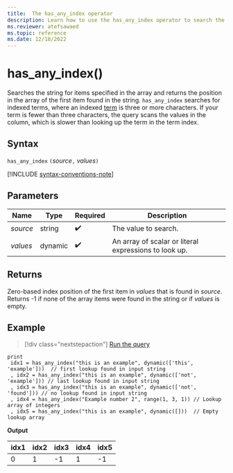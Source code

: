 ```yaml
---
title:  The has_any_index operator
description: Learn how to use the has_any_index operator to search the input string for items specified in the array.
ms.reviewer: atefsawaed
ms.topic: reference
ms.date: 12/18/2022
---
```

# has_any_index()

Searches the string for items specified in the array and returns the position in the array of the first item found in the string. `has_any_index` searches for indexed terms, where an indexed [term](datatypes-string-operators.md#what-is-a-term) is three or more characters. If your term is fewer than three characters, the query scans the values in the column, which is slower than looking up the term in the term index.

## Syntax

`has_any_index` `(`*source*`,` *values*`)`

[!INCLUDE [syntax-conventions-note](../../includes/syntax-conventions-note.md)]

## Parameters

| Name | Type | Required | Description |
|--|--|--|--|
| *source*| string |  :heavy_check_mark:| The value to search.|
| *values*| dynamic |  :heavy_check_mark:| An array of scalar or literal expressions to look up. |

## Returns

Zero-based index position of the first item in *values* that is found in *source*.
Returns -1 if none of the array items were found in the string or if *values* is empty.

## Example

> [!div class="nextstepaction"]
> <a href="https://dataexplorer.azure.com/clusters/help/databases/Samples?query=H4sIAAAAAAAAA53RsQ6CMBDG8d2n+MICJk0IqKMjm29gDDmlYCNcm7Yk8PYWkEUXNbntkv/vmhqr2G+gqiHDEXdyJfFYKq7kkET+rhzCEEMO1JlWRgLVyNSpW3KOp3UsEL928WW7BdIUtbLOo9X60RvUuucKisOY3sP5ADYbiInMfyZZ+3cxgC195+3+9eboqrH+xtp/WsUCgPvuKi3yIFniRiaZwE4gW/KnpU3W0ghdh7aXjbTu1T38+ob1V4rO+HG9fK4/AfXYgrf8AQAA" target="_blank">Run the query</a>

```kusto
print
 idx1 = has_any_index("this is an example", dynamic(['this', 'example']))  // first lookup found in input string
 , idx2 = has_any_index("this is an example", dynamic(['not', 'example'])) // last lookup found in input string
 , idx3 = has_any_index("this is an example", dynamic(['not', 'found'])) // no lookup found in input string
 , idx4 = has_any_index("Example number 2", range(1, 3, 1)) // Lookup array of integers
 , idx5 = has_any_index("this is an example", dynamic([]))  // Empty lookup array
```

**Output**

|idx1|idx2|idx3|idx4|idx5|
|----|----|----|----|----|
| 0  | 1 | -1 |1 | -1 |
